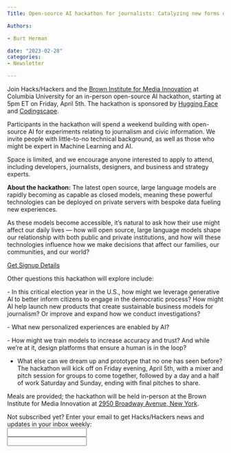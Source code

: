 ```yaml
---
Title: Open-source AI hackathon for journalists: Catalyzing new forms of journalism and civic discourse.

Authors: 

- Burt Herman

date: "2023-02-28" 
categories: 
- Newsletter 

---
```

Join Hacks/Hackers and the [Brown Institute for Media Innovation](https://brown.columbia.edu/) at Columbia University for an in-person open-source AI hackathon, starting at 5pm ET on Friday, April 5th. The hackathon is sponsored by [Hugging Face](http://huggingface.co) and [Codingscape](https://codingscape.com/).

Participants in the hackathon will spend a weekend building with open-source AI for experiments relating to journalism and civic information. ​We invite people with little-to-no technical background, as well as those who might be expert in Machine Learning and AI.

Space is limited, and we encourage anyone interested to apply to attend, including developers, journalists, designers, and business and strategy experts.

**About the hackathon:** The latest open source, large language models are rapidly becoming as capable as closed models, meaning these powerful technologies can be deployed on private servers with bespoke data fueling new experiences.

​As these models become accessible, it’s natural to ask how their use might affect our daily lives — how will open source, large language models shape our relationship with both public and private institutions, and how will these technologies influence how we make decisions that affect our families, our communities, and our world?

[Get Signup Details](https://lu.ma/hh-ai-hackathon-brown-4-2024?mc_cid=3c443560f3&mc_eid=1c31199183)

Other questions this hackathon will explore include:

​- In this critical election year in the U.S., how might we leverage generative AI to better inform citizens to engage in the democratic process? 
​How might AI help launch new products that create sustainable business models for journalism? Or improve and expand how we conduct investigations? 

​- What new personalized experiences are enabled by AI? 

​- How might we train models to increase accuracy and trust? And while we’re at it, design platforms that ensure a human is in the loop? 

- ​What else can we dream up and prototype that no one has seen before?
​
The hackathon will kick off on Friday evening, April 5th, with a mixer and pitch session for groups to come together, followed by a day and a half of work Saturday and Sunday, ending with final pitches to share. 

Meals are provided; the hackathon will be held in-person at the Brown Institute for Media Innovation at [2950 Broadway Avenue, New York](https://www.google.com/maps/place/Brown+Institute+for+Media+Innovation/@40.8076308,-73.9636318,17z/data=!3m1!4b1!4m6!3m5!1s0x89c2f63e91efd215:0x3f99ef3cd41ce59!8m2!3d40.8076308!4d-73.9636318!16s%2Fm%2F0k7wknc?entry=ttu).

<div id="mc_embed_signup"><form id="mc-embedded-subscribe-form" class="validate" action="//hackshackers.us1.list-manage.com/subscribe/post?u=c56f2e53d5ed6ef87f8aaa75c&amp;id=fb2bc6f10b" method="post" name="mc-embedded-subscribe-form" novalidate="" target="_blank">

<div id="mc_embed_signup_scroll">

<div class="mc-field-group"><label for="mce-EMAIL">Not subscribed yet? Enter your email to get Hacks/Hackers news and updates in your inbox weekly:  </label></div>

<div class="mc-field-group"><input id="mce-EMAIL" class="required email" name="EMAIL" type="email" value="" /></div>

<!-- real people should not fill this in and expect good things - do not remove this or risk form bot signups-->

<div style="position: absolute; left: -5000px;"><input tabindex="-1" name="b_c56f2e53d5ed6ef87f8aaa75c_fb2bc6f10b" type="text" value="" /></div>

<div class="clear"><input id="mc-embedded-subscribe" class="button" name="subscribe" type="text" value="" /></div>
